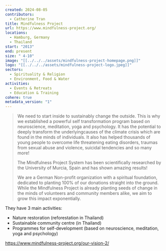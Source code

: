 ```yaml
---
created: 2024-08-05
contributors:
  - Catherine Tran
title: Mindfulness Project
url: https://www.mindfulness-project.org/
locations:
  - Hamburg, Germany
  - Thailand
start: "2013"
end: present
size: " 4-10"
image: "[[../../../assets/mindfulness-project-homepage.png]]"
logo: "[[../../../assets/mindfulness-project-logo.jpeg]]"
sectors:
  - Spirituality & Religion
  - Environment, Food & Water
activities:
  - Events & Retreats
  - Education & Training
cohere: true
metadata_version: "1"
---
```

>We need to start inside to sustainably change the outside. This is why we established a powerful self transformation program based on neuroscience, meditation, yoga and psychology. It has the potential to deeply transform the underlyingcauses of the climate crisis which are found in the minds of individuals. It also has helped thousands of young people to overcome life threatening eating disorders, traumas from sexual abuse and violence, suicidal tendencies and so many more!
>
>The Mindfulness Project System has been scientifically researched by the University of Murcia, Spain and has shown amazing results!
>
>We are a German Non-profit organization with a spiritual foundation, dedicated to planting 100% of our donations straight into the ground. While the Mindfulness Project is already planting seeds of change in the minds of volunteers and community members alike, we aim to grow this impact exponentially.

They have 3 main activities:

- Nature restoration (reforestation in Thailand)
- Sustainable community centre (in Thailand)
- Programmes for self-development (based on neuroscience, meditation, yoga and psychology)

https://www.mindfulness-project.org/our-vision-2/











